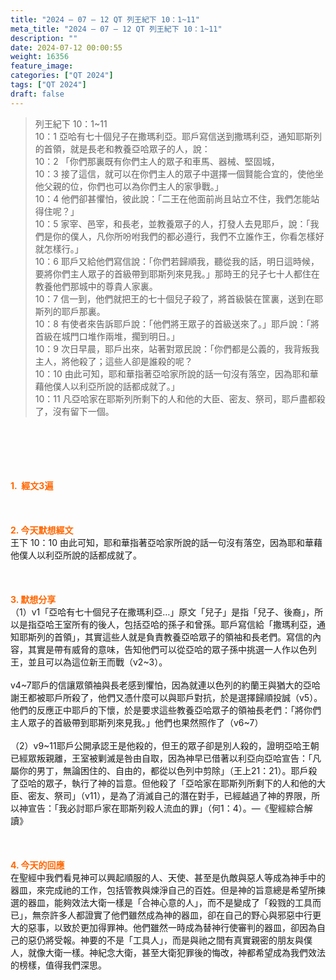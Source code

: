 ```yaml
---
title: "2024 – 07 – 12 QT 列王紀下 10：1~11"
meta_title: "2024 – 07 – 12 QT 列王紀下 10：1~11"
description: ""
date: 2024-07-12 00:00:55
weight: 16356
feature_image: 
categories: ["QT 2024"]
tags: ["QT 2024"]
draft: false
---
```


<blockquote>列王紀下 10：1~11<br />
10：1 亞哈有七十個兒子在撒瑪利亞。耶戶寫信送到撒瑪利亞，通知耶斯列的首領，就是長老和教養亞哈眾子的人，說：<br />
10：2 「你們那裏既有你們主人的眾子和車馬、器械、堅固城，<br />
10：3 接了這信，就可以在你們主人的眾子中選擇一個賢能合宜的，使他坐他父親的位，你們也可以為你們主人的家爭戰。」<br />
10：4 他們卻甚懼怕，彼此說：「二王在他面前尚且站立不住，我們怎能站得住呢？」<br />
10：5 家宰、邑宰，和長老，並教養眾子的人，打發人去見耶戶，說：「我們是你的僕人，凡你所吩咐我們的都必遵行，我們不立誰作王，你看怎樣好就怎樣行。」<br />
10：6 耶戶又給他們寫信說：「你們若歸順我，聽從我的話，明日這時候，要將你們主人眾子的首級帶到耶斯列來見我。」那時王的兒子七十人都住在教養他們那城中的尊貴人家裏。<br />
10：7 信一到，他們就把王的七十個兒子殺了，將首級裝在筐裏，送到在耶斯列的耶戶那裏。<br />
10：8 有使者來告訴耶戶說：「他們將王眾子的首級送來了。」耶戶說：「將首級在城門口堆作兩堆，擱到明日。」<br />
10：9 次日早晨，耶戶出來，站著對眾民說：「你們都是公義的，我背叛我主人，將他殺了；這些人卻是誰殺的呢？<br />
10：10 由此可知，耶和華指著亞哈家所說的話一句沒有落空，因為耶和華藉他僕人以利亞所說的話都成就了。」<br />
10：11 凡亞哈家在耶斯列所剩下的人和他的大臣、密友、祭司，耶戶盡都殺了，沒有留下一個。</blockquote><br />
&nbsp;<br />
<br />
&nbsp;<br />
<br />
<span style="color: #ff6600;"><strong>1.  經文3遍</strong></span><br />
<br />
&nbsp;<br />
<br />
<span style="color: #ff6600;"><strong>2. 今天默想經文<br />
</strong></span>王下 10：10 由此可知，耶和華指著亞哈家所說的話一句沒有落空，因為耶和華藉他僕人以利亞所說的話都成就了。<br />
<br />
&nbsp;<br />
<br />
<strong><span style="color: #ff6600;">3. 默想分享<br />
</span></strong>（1）v1「亞哈有七十個兒子在撒瑪利亞…」原文「兒子」是指「兒子、後裔」，所以是指亞哈王室所有的後人，包括亞哈的孫子和曾孫。耶戶寫信給「撒瑪利亞，通知耶斯列的首領」，其實這些人就是負責教養亞哈眾子的領袖和長老們。寫信的內容，其實是帶有威脅的意味，告知他們可以從亞哈的眾子孫中挑選一人作以色列王，並且可以為這位新王而戰（v2~3）。<br />
<br />
v4~7耶戶的信讓眾領袖與長老感到懼怕，因為就連以色列的約蘭王與猶大的亞哈謝王都被耶戶所殺了，他們又憑什麼可以與耶戶對抗，於是選擇歸順投誠（v5）。他們的反應正中耶戶的下懷，於是要求這些教養亞哈眾子的領袖長老們：「將你們主人眾子的首級帶到耶斯列來見我。」他們也果然照作了（v6~7）<br />
<br />
（2）v9~11耶戶公開承認王是他殺的，但王的眾子卻是別人殺的，證明亞哈王朝已經眾叛親離，王室被剿滅是咎由自取，因為神早已借著以利亞向亞哈宣告：「凡屬你的男丁，無論困住的、自由的，都從以色列中剪除」（王上21：21）。耶戶殺了亞哈的眾子，執行了神的旨意。但他殺了「亞哈家在耶斯列所剩下的人和他的大臣、密友、祭司」（v11），是為了消滅自己的潛在對手，已經越過了神的界限，所以神宣告：「我必討耶戶家在耶斯列殺人流血的罪」（何1：4）。—《聖經綜合解讀》<br />
<br />
&nbsp;<br />
<br />
<strong style="font-size: inherit;"><span style="color: #ff6600;">4. 今天的回應<br />
</span></strong>在聖經中我們看見神可以興起順服的人、天使、甚至是仇敵與惡人等成為神手中的器皿，來完成祂的工作，包括管教與煉淨自己的百姓。但是神的旨意總是希望所揀選的器皿，能夠效法大衛一樣是「合神心意的人」，而不是變成了「殺戮的工具而已」，無奈許多人都證實了他們雖然成為神的器皿，卻在自己的野心與邪惡中行更大的惡事，以致於更加得罪神。他們雖然一時成為替神行使審判的器皿，卻因為自己的惡仍將受報。神要的不是「工具人」，而是與祂之間有真實親密的朋友與僕人，就像大衛一樣。神紀念大衛，甚至大衛犯罪後的悔改，神都希望成為我們效法的榜樣，值得我們深思。<br />
<br />
&nbsp;<br />
<br />
&nbsp;<br />
<br />
&nbsp;<br />
<br />
&nbsp;<br />
<br />
<audio style="display: none;" controls="controls"></audio><br />
<br />
<audio style="display: none;" controls="controls"></audio><br />
<br />
<audio style="display: none;" controls="controls"></audio><br />
<br />
<audio style="display: none;" controls="controls"></audio><br />
<br />
<audio style="display: none;" controls="controls"></audio>
        
